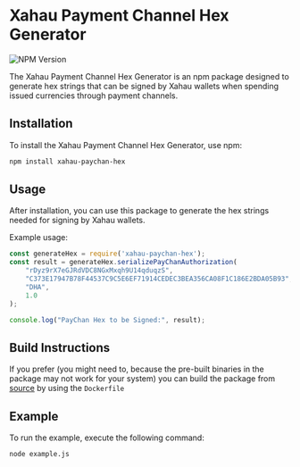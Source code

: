 # Xahau Payment Channel Hex Generator

![NPM Version](https://img.shields.io/npm/v/xahau-paychan-hex)

The Xahau Payment Channel Hex Generator is an npm package designed to generate hex strings that can be signed by Xahau wallets when spending issued currencies through payment channels.

## Installation

To install the Xahau Payment Channel Hex Generator, use npm:

```bash
npm install xahau-paychan-hex
```

## Usage

After installation, you can use this package to generate the hex strings needed for signing by Xahau wallets.

Example usage:

```javascript
const generateHex = require('xahau-paychan-hex');
const result = generateHex.serializePayChanAuthorization(
    "rDyz9rX7eGJRdVDC8NGxMxqh9U14qduqzS", 
    "C373E17947B78F44537C9C5E6EF71914CEDEC3BEA356CA08F1C186E2BDA05B93", 
    "DHA", 
    1.0
);

console.log("PayChan Hex to be Signed:", result);
```

## Build Instructions

If you prefer (you might need to, because the pre-built binaries in the package may not work for your system) you can build the package from [source](https://github.com/Dhali-org/xahau-paychan-hex) by using the `Dockerfile`

## Example

To run the example, execute the following command:

```bash
node example.js
```
